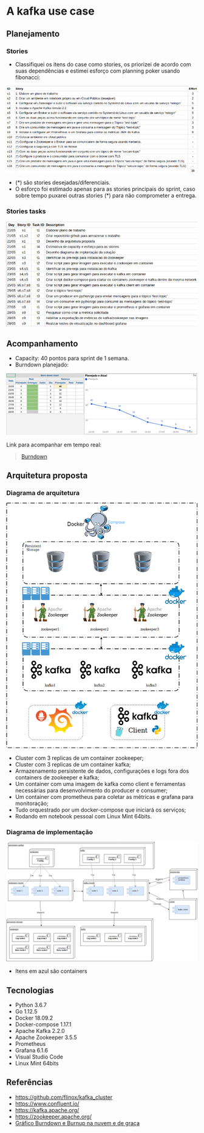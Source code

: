 
# A kafka use case


## Planejamento

### Stories
- Classifiquei os itens do case como stories, os priorizei de acordo com suas dependências e estimei esforço com planning poker usando fibonacci:

![Stories](/plano/images/2019-05-21-stories.png)

- (*) são stories desejadas/diferenciais.
- O esforço foi estimado apenas para as stories principais do sprint, caso sobre tempo puxarei outras stories (*) para não comprometer a entrega.

### Stories tasks
![Tasks](/plano/images/2019-05-22-stories-tasks.png)


## Acompanhamento

- Capacity: 40 pontos para sprint de 1 semana.
- Burndown planejado:

![Burndown](/plano/images/2019-05-21-burndown.png)


Link para acompanhar em tempo real:

> [Burndown](https://docs.google.com/spreadsheets/d/1on_Sd3mgyJTbZywISEAddIVEQWIgD7vHJqxPstqXXao/edit?usp=sharing)


## Arquitetura proposta

### Diagrama de arquitetura
![Diagrama de Arquitetura](/plano/images/2019-05-21-diagrama-arquitetura.png)

- Cluster com 3 replicas de um container zookeeper;
- Cluster com 3 replicas de um container kafka;
- Armazenamento persistente de dados, configurações e logs fora dos containers de zookeeper e kafka;
- Um container com uma imagem de kafka como client e ferramentas necessárias para desenvolvimento do producer e consumer;
- Um container com prometheus para coletar as métricas e grafana para monitoração;
- Tudo orquestrado por um docker-compose que iniciará os serviços;
- Rodando em notebook pessoal com Linux Mint 64bits.

### Diagrama de implementação
![Diagrama de Implementacao](/plano/images/2019-05-22-diagrama-implementacao.png)

- Itens em azul são containers

## Tecnologias

- Python 3.6.7
- Go 1.12.5
- Docker 18.09.2
- Docker-compose 1.17.1
- Apache Kafka 2.2.0
- Apache Zookeeper 3.5.5
- Prometheus
- Grafana 6.1.6
- Visual Studio Code
- Linux Mint 64bits

## Referências

- https://github.com/flinox/kafka_cluster
- https://www.confluent.io/
- https://kafka.apache.org/
- https://zookeeper.apache.org/
- [Gráfico Burndown e Burnup na nuvem e de graça](https://www.rbco.com.br/graficos-e-indicadores/grafico-burn-down-e-burn-up)

